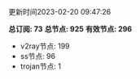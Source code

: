 更新时间2023-02-20 09:47:26

**总订阅: 73**
**总节点: 925**
**有效节点: 296**
- v2ray节点: 199
- ss节点: 96
- trojan节点: 1
